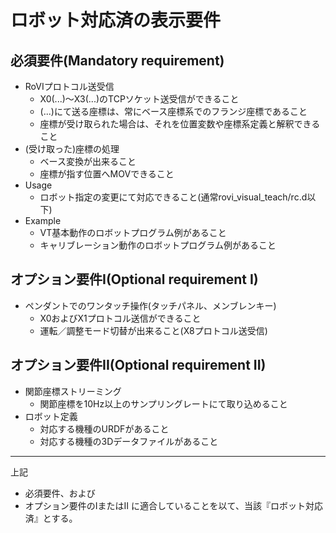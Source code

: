 # ロボット対応済の表示要件
## 必須要件(Mandatory requirement)
- RoVIプロトコル送受信
  - X0(...)～X3(...)のTCPソケット送受信ができること
  - (...)にて送る座標は、常にベース座標系でのフランジ座標であること
  - 座標が受け取られた場合は、それを位置変数や座標系定義と解釈できること
- (受け取った)座標の処理
  - ベース変換が出来ること
  - 座標が指す位置へMOVできること
- Usage
  - ロボット指定の変更にて対応できること(通常rovi_visual_teach/rc.d以下)
- Example
  - VT基本動作のロボットプログラム例があること
  - キャリブレーション動作のロボットプログラム例があること

## オプション要件I(Optional requirement I)
- ペンダントでのワンタッチ操作(タッチパネル、メンブレンキー)
  - X0およびX1プロトコル送信ができること
  - 運転／調整モード切替が出来ること(X8プロトコル送受信)  
## オプション要件II(Optional requirement II)
- 関節座標ストリーミング
  - 関節座標を10Hz以上のサンプリングレートにて取り込めること
- ロボット定義
  - 対応する機種のURDFがあること
  - 対応する機種の3Dデータファイルがあること

----

上記
- 必須要件、および
- オプション要件のIまたはII
に適合していることを以て、当該『ロボット対応済』とする。
